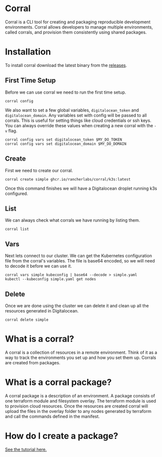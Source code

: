 # Corral
Corral is a CLI tool for creating and packaging reproducible development environments.  Corral allows developers to manage multiple environments, called corrals, and provision them consistently using shared packages.

# Installation
To install corral download the latest binary from the [releases](https://github.com/rancherlabs/corral/releases).

## First Time Setup

Before we can use corral we need to run the first time setup.

```shell
corral config
```

We also want to set a few global variables, `digitalocean_token` and `digitalocean_domain`.  Any variables set with config will be passed to all corrals.  This is useful for setting things like cloud credentials or ssh keys. You can always override these values when creating a new corral with the `-v` flag.

```shell
corral config vars set digitalocean_token $MY_DO_TOKEN
corral config vars set digitalocean_domain $MY_DO_DOMAIN
```

## Create

First we need to create our corral.

```shell
corral create simple ghcr.io/rancherlabs/corral/k3s:latest
```

Once this command finishes we will have a Digitalocean droplet running k3s configured.

## List

We can always check what corrals we have running by listing them.

```shell
corral list
```

## Vars
Next lets connect to our cluster. We can get the Kubernetes configuration file from the corral's variables. The file is base64 encoded, so we will need to decode it before we can use it.

```shell
corral vars simple kubeconfig | base64 --decode > simple.yaml
kubectl --kubeconfig simple.yaml get nodes
```

## Delete

Once we are done using the cluster we can delete it and clean up all the resources generated in Digitalocean.

```shell
corral delete simple
```

# What is a corral?
A corral is a collection of resources in a remote environment. Think of it as a way to track the environments you set up and how you set them up. Corrals are created from packages.

# What is a corral package?
A corral package is a description of an environment.   A package consists of one terraform module and filesystem overlay.  The terraform module is used to provision cloud resources. Once the resources are created corral will upload the files in the overlay folder to any nodes generated by terraform and call the commands defined in the manifest.

# How do I create a package?
[See the tutorial here.](docs/packages/tutorial.md)